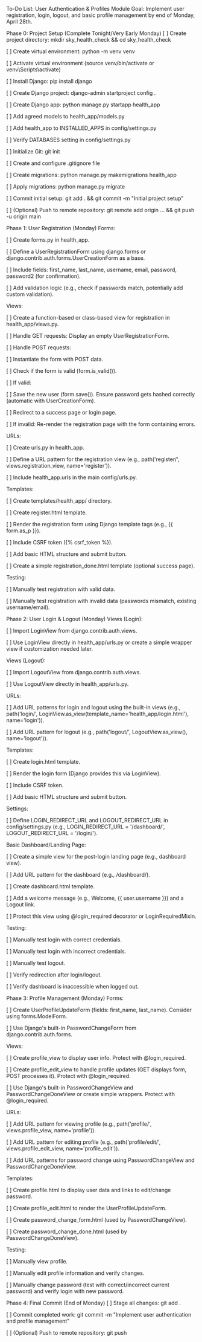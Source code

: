 To-Do List: User Authentication & Profiles Module
Goal: Implement user registration, login, logout, and basic profile management by end of Monday, April 28th.

Phase 0: Project Setup (Complete Tonight/Very Early Monday)
[ ] Create project directory: mkdir sky_health_check && cd sky_health_check

[ ] Create virtual environment: python -m venv venv

[ ] Activate virtual environment (source venv/bin/activate or venv\Scripts\activate)

[ ] Install Django: pip install django

[ ] Create Django project: django-admin startproject config .

[ ] Create Django app: python manage.py startapp health_app

[ ] Add agreed models to health_app/models.py

[ ] Add health_app to INSTALLED_APPS in config/settings.py

[ ] Verify DATABASES setting in config/settings.py

[ ] Initialize Git: git init

[ ] Create and configure .gitignore file

[ ] Create migrations: python manage.py makemigrations health_app

[ ] Apply migrations: python manage.py migrate

[ ] Commit initial setup: git add . && git commit -m "Initial project setup"

[ ] (Optional) Push to remote repository: git remote add origin ... && git push -u origin main

Phase 1: User Registration (Monday)
Forms:

[ ] Create forms.py in health_app.

[ ] Define a UserRegistrationForm using django.forms or django.contrib.auth.forms.UserCreationForm as a base.

[ ] Include fields: first_name, last_name, username, email, password, password2 (for confirmation).

[ ] Add validation logic (e.g., check if passwords match, potentially add custom validation).

Views:

[ ] Create a function-based or class-based view for registration in health_app/views.py.

[ ] Handle GET requests: Display an empty UserRegistrationForm.

[ ] Handle POST requests:

[ ] Instantiate the form with POST data.

[ ] Check if the form is valid (form.is_valid()).

[ ] If valid:

[ ] Save the new user (form.save()). Ensure password gets hashed correctly (automatic with UserCreationForm).

[ ] Redirect to a success page or login page.

[ ] If invalid: Re-render the registration page with the form containing errors.

URLs:

[ ] Create urls.py in health_app.

[ ] Define a URL pattern for the registration view (e.g., path('register/', views.registration_view, name='register')).

[ ] Include health_app.urls in the main config/urls.py.

Templates:

[ ] Create templates/health_app/ directory.

[ ] Create register.html template.

[ ] Render the registration form using Django template tags (e.g., {{ form.as_p }}).

[ ] Include CSRF token ({% csrf_token %}).

[ ] Add basic HTML structure and submit button.

[ ] Create a simple registration_done.html template (optional success page).

Testing:

[ ] Manually test registration with valid data.

[ ] Manually test registration with invalid data (passwords mismatch, existing username/email).

Phase 2: User Login & Logout (Monday)
Views (Login):

[ ] Import LoginView from django.contrib.auth.views.

[ ] Use LoginView directly in health_app/urls.py or create a simple wrapper view if customization needed later.

Views (Logout):

[ ] Import LogoutView from django.contrib.auth.views.

[ ] Use LogoutView directly in health_app/urls.py.

URLs:

[ ] Add URL patterns for login and logout using the built-in views (e.g., path('login/', LoginView.as_view(template_name='health_app/login.html'), name='login')).

[ ] Add URL pattern for logout (e.g., path('logout/', LogoutView.as_view(), name='logout')).

Templates:

[ ] Create login.html template.

[ ] Render the login form (Django provides this via LoginView).

[ ] Include CSRF token.

[ ] Add basic HTML structure and submit button.

Settings:

[ ] Define LOGIN_REDIRECT_URL and LOGOUT_REDIRECT_URL in config/settings.py (e.g., LOGIN_REDIRECT_URL = '/dashboard/', LOGOUT_REDIRECT_URL = '/login/').

Basic Dashboard/Landing Page:

[ ] Create a simple view for the post-login landing page (e.g., dashboard view).

[ ] Add URL pattern for the dashboard (e.g., /dashboard/).

[ ] Create dashboard.html template.

[ ] Add a welcome message (e.g., Welcome, {{ user.username }}) and a Logout link.

[ ] Protect this view using @login_required decorator or LoginRequiredMixin.

Testing:

[ ] Manually test login with correct credentials.

[ ] Manually test login with incorrect credentials.

[ ] Manually test logout.

[ ] Verify redirection after login/logout.

[ ] Verify dashboard is inaccessible when logged out.

Phase 3: Profile Management (Monday)
Forms:

[ ] Create UserProfileUpdateForm (fields: first_name, last_name). Consider using forms.ModelForm.

[ ] Use Django's built-in PasswordChangeForm from django.contrib.auth.forms.

Views:

[ ] Create profile_view to display user info. Protect with @login_required.

[ ] Create profile_edit_view to handle profile updates (GET displays form, POST processes it). Protect with @login_required.

[ ] Use Django's built-in PasswordChangeView and PasswordChangeDoneView or create simple wrappers. Protect with @login_required.

URLs:

[ ] Add URL pattern for viewing profile (e.g., path('profile/', views.profile_view, name='profile')).

[ ] Add URL pattern for editing profile (e.g., path('profile/edit/', views.profile_edit_view, name='profile_edit')).

[ ] Add URL patterns for password change using PasswordChangeView and PasswordChangeDoneView.

Templates:

[ ] Create profile.html to display user data and links to edit/change password.

[ ] Create profile_edit.html to render the UserProfileUpdateForm.

[ ] Create password_change_form.html (used by PasswordChangeView).

[ ] Create password_change_done.html (used by PasswordChangeDoneView).

Testing:

[ ] Manually view profile.

[ ] Manually edit profile information and verify changes.

[ ] Manually change password (test with correct/incorrect current password) and verify login with new password.

Phase 4: Final Commit (End of Monday)
[ ] Stage all changes: git add .

[ ] Commit completed work: git commit -m "Implement user authentication and profile management"

[ ] (Optional) Push to remote repository: git push
